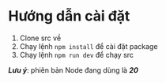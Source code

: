 # Hướng dẫn cài đặt

1. Clone src về
2. Chạy lệnh `npm install` để cài đặt package
3. Chạy lệnh `npm run dev` để chạy src

**_Lưu ý_**: phiên bản Node đang dùng là **_20_**
